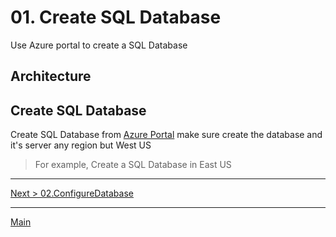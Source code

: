 # 01. Create SQL Database

Use Azure portal to create a SQL Database

## Architecture

## Create SQL Database

Create SQL Database from [Azure Portal](https://azure.com) make sure create the database and it's server any region but West US

> For example, Create a SQL Database in East US

---
[Next > 02.ConfigureDatabase](02.ConfigureDatabase.md)

---
[Main](https://github.com/xlegend1024/az-sqldb-hol)